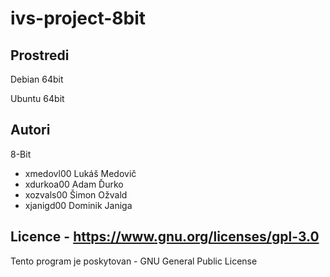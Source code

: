 # ivs-project-8bit
Prostredi
---------
Debian 64bit

Ubuntu 64bit

Autori
------

8-Bit
- xmedovl00 Lukáš Medovič 
- xdurkoa00 Adam Ďurko 
- xozvals00 Šimon Ožvald
- xjanigd00 Dominik Janiga

Licence - https://www.gnu.org/licenses/gpl-3.0
-------
Tento program je poskytovan - GNU General Public License
